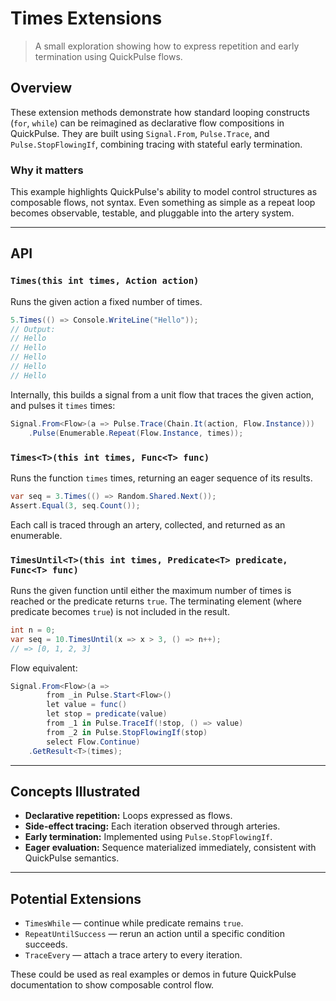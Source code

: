 # Times Extensions

> A small exploration showing how to express repetition and early termination using QuickPulse flows.

## Overview

These extension methods demonstrate how standard looping constructs (`for`, `while`) can be reimagined as declarative flow compositions in QuickPulse.
They are built using `Signal.From`, `Pulse.Trace`, and `Pulse.StopFlowingIf`, combining tracing with stateful early termination.

### Why it matters

This example highlights QuickPulse's ability to model control structures as composable flows, not syntax. Even something as simple as a repeat loop becomes observable, testable, and pluggable into the artery system.

---

## API

### `Times(this int times, Action action)`

Runs the given action a fixed number of times.

```csharp
5.Times(() => Console.WriteLine("Hello"));
// Output:
// Hello
// Hello
// Hello
// Hello
// Hello
```

Internally, this builds a signal from a unit flow that traces the given action, and pulses it `times` times:

```csharp
Signal.From<Flow>(a => Pulse.Trace(Chain.It(action, Flow.Instance)))
    .Pulse(Enumerable.Repeat(Flow.Instance, times));
```

### `Times<T>(this int times, Func<T> func)`

Runs the function `times` times, returning an eager sequence of its results.

```csharp
var seq = 3.Times(() => Random.Shared.Next());
Assert.Equal(3, seq.Count());
```

Each call is traced through an artery, collected, and returned as an enumerable.

### `TimesUntil<T>(this int times, Predicate<T> predicate, Func<T> func)`

Runs the given function until either the maximum number of times is reached or the predicate returns `true`.
The terminating element (where predicate becomes `true`) is not included in the result.

```csharp
int n = 0;
var seq = 10.TimesUntil(x => x > 3, () => n++);
// => [0, 1, 2, 3]
```

Flow equivalent:

```csharp
Signal.From<Flow>(a =>
        from _in Pulse.Start<Flow>()
        let value = func()
        let stop = predicate(value)
        from _1 in Pulse.TraceIf(!stop, () => value)
        from _2 in Pulse.StopFlowingIf(stop)
        select Flow.Continue)
    .GetResult<T>(times);
```

---

## Concepts Illustrated

* **Declarative repetition:** Loops expressed as flows.
* **Side-effect tracing:** Each iteration observed through arteries.
* **Early termination:** Implemented using `Pulse.StopFlowingIf`.
* **Eager evaluation:** Sequence materialized immediately, consistent with QuickPulse semantics.

---

## Potential Extensions

* `TimesWhile` — continue while predicate remains `true`.
* `RepeatUntilSuccess` — rerun an action until a specific condition succeeds.
* `TraceEvery` — attach a trace artery to every iteration.

These could be used as real examples or demos in future QuickPulse documentation to show composable control flow.
